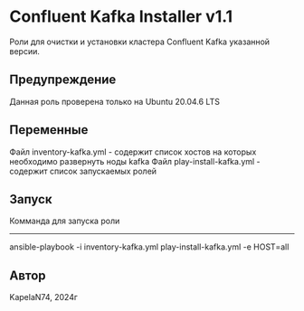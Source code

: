 Confluent Kafka Installer v1.1
=========

Роли для очистки и установки кластера Confluent Kafka указанной версии.

Предупреждение
------------

Данная роль проверена только на Ubuntu 20.04.6 LTS

Переменные
--------------

Файл inventory-kafka.yml - содержит список хостов на которых необходимо развернуть ноды kafka
Файл play-install-kafka.yml - содержит список запускаемых ролей

Запуск
----------------

Комманда для запуска роли

---
ansible-playbook -i inventory-kafka.yml play-install-kafka.yml -e HOST=all


Автор
------------------

KapelaN74, 2024г